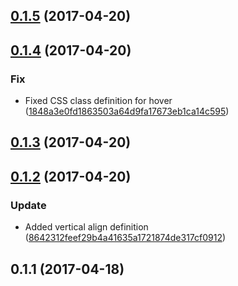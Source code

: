 <a name="0.1.5"></a>
## [0.1.5](https://github.com/advanced-rest-client/anypoint-checkbox/compare/0.1.4...v0.1.5) (2017-04-20)




<a name="0.1.4"></a>
## [0.1.4](https://github.com/advanced-rest-client/anypoint-checkbox/compare/0.1.3...v0.1.4) (2017-04-20)


### Fix

* Fixed CSS class definition for hover ([1848a3e0fd1863503a64d9fa17673eb1ca14c595](https://github.com/advanced-rest-client/anypoint-checkbox/commit/1848a3e0fd1863503a64d9fa17673eb1ca14c595))



<a name="0.1.3"></a>
## [0.1.3](https://github.com/advanced-rest-client/anypoint-checkbox/compare/0.1.2...v0.1.3) (2017-04-20)




<a name="0.1.2"></a>
## [0.1.2](https://github.com/advanced-rest-client/anypoint-checkbox/compare/0.1.1...v0.1.2) (2017-04-20)


### Update

* Added vertical align definition ([8642312feef29b4a41635a1721874de317cf0912](https://github.com/advanced-rest-client/anypoint-checkbox/commit/8642312feef29b4a41635a1721874de317cf0912))



<a name="0.1.1"></a>
## 0.1.1 (2017-04-18)




